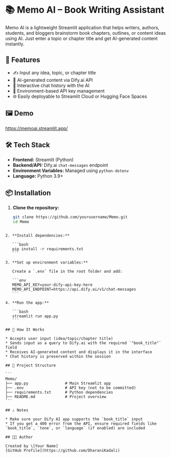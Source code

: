 # 📚 Memo AI – Book Writing Assistant

Memo AI is a lightweight Streamlit application that helps writers, authors, students, and bloggers brainstorm book chapters, outlines, or content ideas using AI. Just enter a topic or chapter title and get AI-generated content instantly.

## 🚀 Features

- ✍️ Input any idea, topic, or chapter title
- 🤖 AI-generated content via Dify.ai API
- 💬 Interactive chat history with the AI
- 🔐 Environment-based API key management
- 🌐 Easily deployable to Streamlit Cloud or Hugging Face Spaces

## 🖼️ Demo

https://memoai.streamlit.app/

## 🛠️ Tech Stack

- **Frontend:** Streamlit (Python)
- **Backend/API:** Dify.ai `chat-messages` endpoint
- **Environment Variables:** Managed using `python-dotenv`
- **Language:** Python 3.9+

## 📦 Installation

1. **Clone the repository:**

   ```bash
   git clone https://github.com/yourusername/Memo.git
   cd Memo
````

2. **Install dependencies:**

   ```bash
   pip install -r requirements.txt
   ```

3. **Set up environment variables:**

   Create a `.env` file in the root folder and add:

   ```env
   MEMO_API_KEY=your-dify-api-key-here
   MEMO_API_ENDPOINT=https://api.dify.ai/v1/chat-messages
   ```

4. **Run the app:**

   ```bash
   streamlit run app.py
   ```

## 🔑 How It Works

* Accepts user input (idea/topic/chapter title)
* Sends input as a query to Dify.ai with the required `"book_title"` field
* Receives AI-generated content and displays it in the interface
* Chat history is preserved within the session

## 📁 Project Structure

```
Memo/
├── app.py                # Main Streamlit app
├── .env                  # API key (not to be committed)
├── requirements.txt      # Python dependencies
├── README.md             # Project overview
```

## ⚠️ Notes

* Make sure your Dify AI app supports the `book_title` input
* If you get a 400 error from the API, ensure required fields like `book_title`, `tone`, or `language` (if enabled) are included

## 👩‍💻 Author

Created by \[Your Name]
[GitHub Profile](https://github.com/DharaniKadali)



